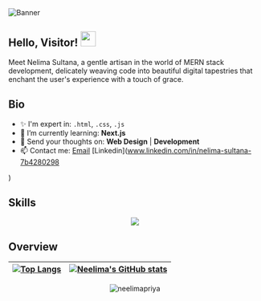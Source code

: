 

<img alt="Banner" src="./banner/github-banner.png" />



## Hello, Visitor! <img src="https://raw.githubusercontent.com/MartinHeinz/MartinHeinz/master/wave.gif" width="30px">


Meet Nelima Sultana, a gentle artisan in the world of MERN stack development, delicately weaving code into beautiful digital tapestries that enchant the user's experience with a touch of grace.


## Bio
- ✨ I'm expert in:  `.html`, `.css`, `.js `
- 🌱 I’m currently learning: **Next.js**
- 💬 Send your thoughts on:  **Web Design** | **Development**
- 📫 Contact me: [Email](mailto:neelimasultana6@gmail.com/) [Linkedin](www.linkedin.com/in/nelima-sultana-7b4280298

)


## Skills
<p align="center">
  <a href="https://skillicons.dev">
    <img src="https://skillicons.dev/icons?i=html,css,js,figma,github,tailwind,mongodb,react,express,nodejs," />
  </a>
</p>

## Overview



| [![Top Langs](https://github-profile-summary-cards.vercel.app/api/cards/repos-per-language?username=neelimapriya&theme=aura)](https://github.com/neelimapriya/)  | [![Neelima's GitHub stats](https://github-profile-summary-cards.vercel.app/api/cards/stats?username=neelimapriya&theme=aura)](https://github-profile-summary-cards.vercel.app/api/cards/profile-details?username=neelimapriya&theme=aura) | 
| ------------- | ------------- |


<p align="center"><img align="center" src="https://github-profile-summary-cards.vercel.app/api/cards/profile-details?username=neelimapriya&theme=aura" alt="neelimapriya" /></p>
